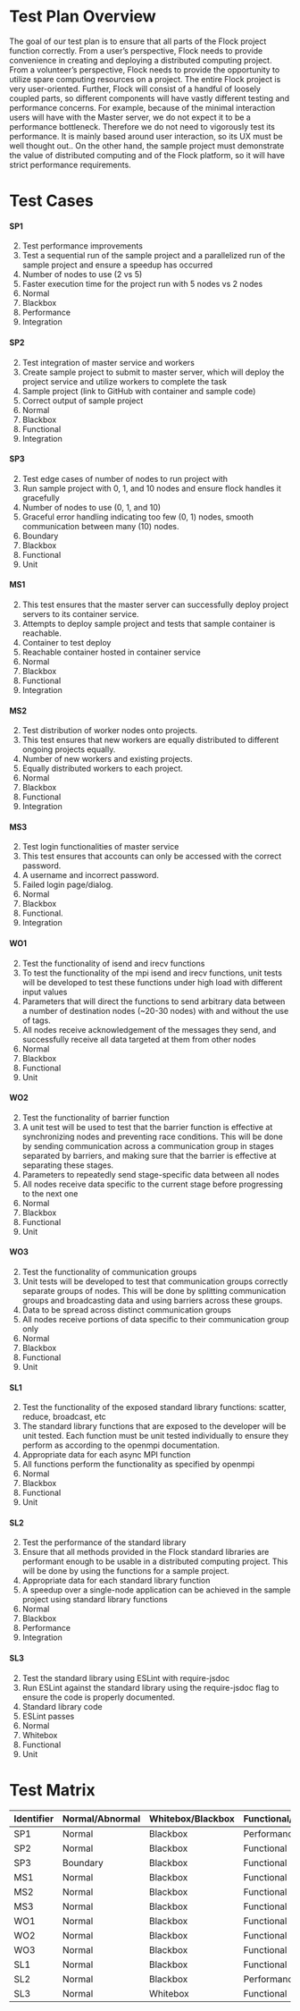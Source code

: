 # Test Plan Overview

The goal of our test plan is to ensure that all parts of the Flock project function correctly. From a user’s perspective, Flock needs to provide convenience in creating and deploying a distributed computing project. From a volunteer’s perspective, Flock needs to provide the opportunity to utilize spare computing resources on a project. The entire Flock project is very user-oriented. Further, Flock will consist of a handful of loosely coupled parts, so different components will have vastly different testing and performance concerns. For example, because of the minimal interaction users will have with the Master server, we do not expect it to be a performance bottleneck. Therefore we do not need to vigorously test its performance. It is mainly based around user interaction, so its UX must be well thought out.. On the other hand, the sample project must demonstrate the value of distributed computing and of the Flock platform, so it will have strict performance requirements.

# Test Cases

#### SP1
2. Test performance improvements
3. Test a sequential run of the sample project and a parallelized run of the sample project and ensure a speedup has occurred
4. Number of nodes to use (2 vs 5)
5. Faster execution time for the project run with 5 nodes vs 2 nodes
6. Normal
7. Blackbox
8. Performance
9. Integration

#### SP2
2. Test integration of master service and workers
3. Create sample project to submit to master server, which will deploy the project service and utilize workers to complete the task
4. Sample project (link to GitHub with container and sample code)
5. Correct output of sample project
6. Normal
7. Blackbox
8. Functional
9. Integration

#### SP3
2. Test edge cases of number of nodes to run project with
3. Run sample project with 0, 1, and 10 nodes and ensure flock handles it gracefully
4. Number of nodes to use (0, 1, and 10)
5. Graceful error handling indicating too few (0, 1) nodes, smooth communication between many (10) nodes.
6. Boundary
7. Blackbox
8. Functional
9. Unit

#### MS1
2. This test ensures that the master server can successfully deploy project servers to its container service.
3. Attempts to deploy sample project and tests that sample container is reachable.
4. Container to test deploy
5. Reachable container hosted in container service
6. Normal
7. Blackbox
8. Functional
9. Integration

#### MS2
2. Test distribution of worker nodes onto projects.
3. This test ensures that new workers are equally distributed to different ongoing projects equally.
4. Number of new workers and existing projects.
5. Equally distributed workers to each project.
6. Normal
7. Blackbox
8. Functional
9. Integration

#### MS3
2. Test login functionalities of master service
3. This test ensures that accounts can only be accessed with the correct password.
4. A username and incorrect password.
5. Failed login page/dialog.
6.  Normal
7. Blackbox
8. Functional.
9. Integration

#### WO1
2. Test the functionality of isend and irecv functions
3. To test the functionality of the mpi isend and irecv functions, unit tests will be developed to test these functions under high load with different input values
4. Parameters that will direct the functions to send arbitrary data between a number of destination nodes (~20-30 nodes) with and without the use of tags.
5. All nodes receive acknowledgement of the messages they send, and successfully receive all data targeted at them from other nodes
6. Normal
7. Blackbox
8. Functional
9. Unit

#### WO2
2. Test the functionality of barrier function
3. A unit test will be used to test that the barrier function is effective at synchronizing nodes and preventing race conditions. This will be done by sending communication across a communication group in stages separated by barriers, and making sure that the barrier is effective at separating these stages.
4. Parameters to repeatedly send stage-specific data between all nodes
5. All nodes receive data specific to the current stage before progressing to the next one
6. Normal
7. Blackbox
8. Functional
9. Unit

#### WO3
2. Test the functionality of communication groups
3. Unit tests will be developed to test that communication groups correctly separate groups of nodes. This will be done by splitting communication groups and broadcasting data and using barriers across these groups.
4. Data to be spread across distinct communication groups
5. All nodes receive portions of data specific to their communication group only
6. Normal
7. Blackbox
8. Functional
9. Unit

#### SL1
2. Test the functionality of the exposed standard library functions: scatter, reduce, broadcast, etc
3. The standard library functions that are exposed to the developer will be unit tested. Each function must be unit tested individually to ensure they perform as according to the openmpi documentation.
4. Appropriate data for each async MPI function
5. All functions perform the functionality as specified by openmpi
6. Normal
7. Blackbox
8. Functional
9. Unit

#### SL2
2. Test the performance of the standard library
3. Ensure that all methods provided in the Flock standard libraries are performant enough to be usable in a distributed computing project. This will be done by using the functions for a sample project.
4. Appropriate data for each standard library function
5. A speedup over a single-node application can be achieved in the sample project using standard library functions
6. Normal
7. Blackbox
8. Performance
9. Integration

#### SL3
2. Test the standard library using ESLint with require-jsdoc
3. Run ESLint against the standard library using the require-jsdoc flag to ensure the code is properly documented.
4. Standard library code
5. ESLint passes
6. Normal
7. Whitebox
8. Functional
9. Unit

# Test Matrix
| Identifier | Normal/Abnormal | Whitebox/Blackbox | Functional/Performance | Unit/Integration |
| ----------- | ----------------------- | ------------------------- | -------------------------------- | ------------------- |
| SP1 | Normal | Blackbox | Performance | Integration |
| SP2 | Normal | Blackbox | Functional | Integration |
| SP3 | Boundary | Blackbox | Functional | Unit |
| MS1 | Normal | Blackbox | Functional | Integration |
| MS2 | Normal | Blackbox | Functional | Integration |
| MS3 | Normal | Blackbox | Functional | Integration |
| WO1 | Normal | Blackbox | Functional | Unit |
| WO2 | Normal | Blackbox | Functional | Unit |
| WO3 | Normal | Blackbox | Functional | Unit |
| SL1 | Normal | Blackbox | Functional | Unit |
| SL2 | Normal | Blackbox | Performance | Integration |
| SL3 | Normal | Whitebox | Functional | Unit |
